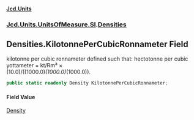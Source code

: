 #### [Jcd.Units](index.md 'index')
### [Jcd.Units.UnitsOfMeasure.SI](Jcd.Units.UnitsOfMeasure.SI.md 'Jcd.Units.UnitsOfMeasure.SI').[Densities](Densities.md 'Jcd.Units.UnitsOfMeasure.SI.Densities')

## Densities.KilotonnePerCubicRonnameter Field

kilotonne per cubic ronnameter defined such that: hectotonne per cubic yottameter = kt/Rm³ ×  
(10.0)/((1000.0)*(1000.0)*(1000.0)).

```csharp
public static readonly Density KilotonnePerCubicRonnameter;
```

#### Field Value
[Density](Density.md 'Jcd.Units.UnitTypes.Density')